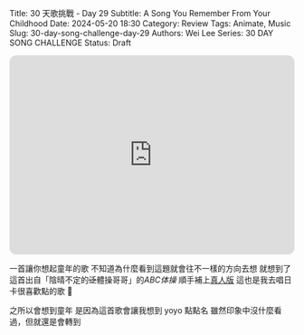 Title: 30 天歌挑戰 - Day 29
Subtitle: A Song You Remember From Your Childhood
Date: 2024-05-20 18:30
Category: Review
Tags: Animate, Music
Slug: 30-day-song-challenge-day-29
Authors: Wei Lee
Series: 30 DAY SONG CHALLENGE
Status: Draft

<iframe style="border-radius:12px" src="https://open.spotify.com/embed/track/2BxHcK2q5xnkuHqHDEuYB9?utm_source=generator" width="100%" height="352" frameBorder="0" allowfullscreen="" allow="autoplay; clipboard-write; encrypted-media; fullscreen; picture-in-picture" loading="lazy"></iframe>

<!--more-->

一首讓你想起童年的歌
不知道為什麼看到這題就會往不一樣的方向去想
就想到了這首出自「陰晴不定的~~泛~~體操哥哥」的*ABC体操*
順手補上[真人版](https://www.youtube.com/watch?v=maOHlVuSjNI)
這也是我去唱日卡很喜歡點的歌 🎤

之所以會想到童年
是因為這首歌會讓我想到 yoyo 點點名
雖然印象中沒什麼看過，但就還是會轉到
